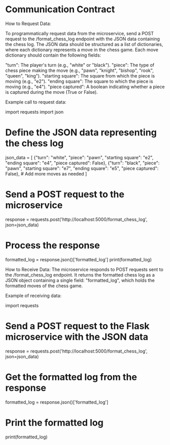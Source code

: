 # Communication Contract

How to Request Data: 

To programmatically request data from the microservice, send a POST request to the /format_chess_log endpoint with the JSON data containing the chess log. The JSON data should be structured as a list of dictionaries, where each dictionary represents a move in the chess game. Each move dictionary should contain the following fields:

"turn": The player's turn (e.g., "white" or "black").
"piece": The type of chess piece making the move (e.g., "pawn", "knight", "bishop", "rook", "queen", "king").
"starting square": The square from which the piece is moving (e.g., "e2").
"ending square": The square to which the piece is moving (e.g., "e4").
"piece captured": A boolean indicating whether a piece is captured during the move (True or False).

Example call to request data:

import requests
import json

# Define the JSON data representing the chess log
json_data = [
    {"turn": "white", "piece": "pawn", "starting square": "e2", "ending square": "e4", "piece captured": False},
    {"turn": "black", "piece": "pawn", "starting square": "e7", "ending square": "e5", "piece captured": False},
    # Add more moves as needed
]

# Send a POST request to the microservice
response = requests.post('http://localhost:5000/format_chess_log', json=json_data)

# Process the response
formatted_log = response.json()['formatted_log']
print(formatted_log)

How to Receive Data:
The microservice responds to POST requests sent to the /format_chess_log endpoint. It returns the formatted chess log as a JSON object containing a single field: "formatted_log", which holds the formatted moves of the chess game.

Example of receiving data:

import requests

# Send a POST request to the Flask microservice with the JSON data
response = requests.post('http://localhost:5000/format_chess_log', json=json_data)

# Get the formatted log from the response
formatted_log = response.json()['formatted_log']

# Print the formatted log
print(formatted_log)
